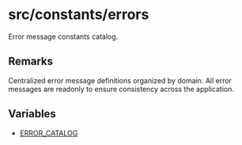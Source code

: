# src/constants/errors

Error message constants catalog.

## Remarks

Centralized error message definitions organized by domain. All error messages
are readonly to ensure consistency across the application.

## Variables

- [ERROR\_CATALOG](variables/ERROR_CATALOG.md)
